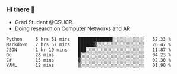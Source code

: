 ### Hi there 👋
- Grad Student @CSUCR. 
- Doing research on Computer Networks and AR
<!--START_SECTION:waka-->

```text
Python     5 hrs 51 mins   █████████████░░░░░░░░░░░░   52.33 %
Markdown   2 hrs 57 mins   ██████▓░░░░░░░░░░░░░░░░░░   26.47 %
JSON       1 hr 19 mins    ███░░░░░░░░░░░░░░░░░░░░░░   11.87 %
Go         28 mins         █░░░░░░░░░░░░░░░░░░░░░░░░   04.23 %
C#         15 mins         ▓░░░░░░░░░░░░░░░░░░░░░░░░   02.30 %
YAML       12 mins         ▒░░░░░░░░░░░░░░░░░░░░░░░░   01.90 %
```

<!--END_SECTION:waka-->
<!--
**jluo117/jluo117** is a ✨ _special_ ✨ repository because its `README.md` (this file) appears on your GitHub profile.

Here are some ideas to get you started:

- 🔭 I’m currently working on ...
- 🌱 I’m currently learning ...
- 👯 I’m looking to collaborate on ...
- 🤔 I’m looking for help with ...
- 💬 Ask me about ...
- 📫 How to reach me: ...
- 😄 Pronouns: ...
- ⚡ Fun fact: ...
-->
